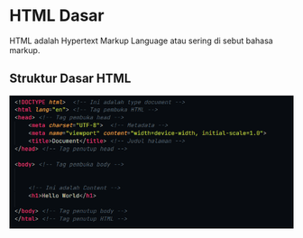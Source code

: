 # HTML Dasar
HTML adalah Hypertext Markup Language atau sering di sebut bahasa markup.


## Struktur Dasar HTML 
<img src="img/img-1.png"/>
